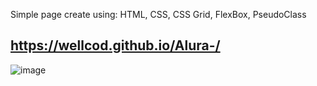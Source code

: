 Simple page create using: HTML, CSS, CSS Grid, FlexBox, PseudoClass


## https://wellcod.github.io/Alura-/



![image](https://user-images.githubusercontent.com/7384901/204670951-aff1e12a-fcf2-42ee-8a56-79b9d0fe0325.png)
